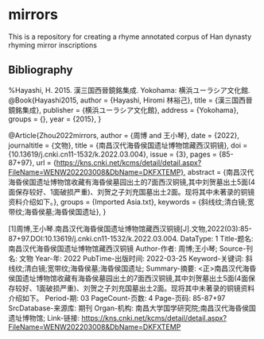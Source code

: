 # mirrors
This is a repository for creating a rhyme annotated corpus of Han dynasty rhyming mirror inscriptions


## Bibliography 

%Hayashi, H. 2015. 漢三国西晉鏡銘集成. Yokohama: 横浜ユーラシア文化館.
@Book{Hayashi2015,
  author   = {Hayashi, Hiromi 林裕己},
  title    = {漢三国西晉鏡銘集成},
  publisher = {横浜ユーラシア文化館},
  address   = {Yokohama},
  groups    = {},
  year      = {2015},
}

@Article{Zhou2022mirrors,
  author       = {周博 and 王小琴},
  date         = {2022},
  journaltitle = {文物},
  title        = {南昌汉代海昏侯国遗址博物馆藏西汉铜镜},
  doi          = {10.13619/j.cnki.cn11-1532/k.2022.03.004},
  issue        = {3},
  pages        = {85-87+97},
  url          = {https://kns.cnki.net/kcms/detail/detail.aspx?FileName=WENW202203008&DbName=DKFXTEMP},
  abstract     = {南昌汉代海昏侯国遗址博物馆收藏有海昏侯墓园出土的7面西汉铜镜,其中刘贺墓出土5面(4面保存较好、1面破损严重)、刘贺之子刘充国墓出土2面。现将其中未著录的铜镜资料介绍如下。},
  groups       = {Imported Asia.txt},
  keywords     = {斜线纹;清白镜;宽带纹;海昏侯墓;海昏侯国遗址},
}


[1]周博,王小琴.南昌汉代海昏侯国遗址博物馆藏西汉铜镜[J].文物,2022(03):85-87+97.DOI:10.13619/j.cnki.cn11-1532/k.2022.03.004.
DataType: 1
Title-题名: 南昌汉代海昏侯国遗址博物馆藏西汉铜镜
Author-作者: 周博;王小琴;
Source-刊名: 文物
Year-年: 2022
PubTime-出版时间: 2022-03-25
Keyword-关键词: 斜线纹;清白镜;宽带纹;海昏侯墓;海昏侯国遗址;
Summary-摘要: <正>南昌汉代海昏侯国遗址博物馆收藏有海昏侯墓园出土的7面西汉铜镜,其中刘贺墓出土5面(4面保存较好、1面破损严重)、刘贺之子刘充国墓出土2面。现将其中未著录的铜镜资料介绍如下。
Period-期: 03
PageCount-页数: 4
Page-页码: 85-87+97
SrcDatabase-来源库: 期刊
Organ-机构: 南昌大学国学研究院;南昌汉代海昏侯国遗址博物馆;
Link-链接: https://kns.cnki.net/kcms/detail/detail.aspx?FileName=WENW202203008&DbName=DKFXTEMP
